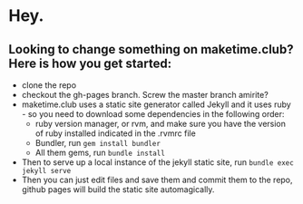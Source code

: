 # Hey.

## Looking to change something on maketime.club? Here is how you get started:

* clone the repo
* checkout the gh-pages branch. Screw the master branch amirite?
* maketime.club uses a static site generator called Jekyll and it uses ruby - so you need to download some dependencies in the following order:
  * ruby version manager, or rvm, and make sure you have the version of ruby installed indicated in the .rvmrc file
  * Bundler, run `gem install bundler`
  * All them gems, run `bundle install`
* Then to serve up a local instance of the jekyll static site, run `bundle exec jekyll serve`
* Then you can just edit files and save them and commit them to the repo, github pages will build the static site automagically.
